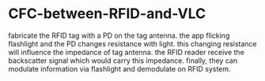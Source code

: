 # CFC-between-RFID-and-VLC
fabricate the RFID tag with a PD on the tag antenna. the app flicking flashlight and the PD changes resistance with light.
this changing resistance will influence the impedance of tag antenna.
the RFID reader receive the backscatter signal which would carry this impedance.
finally, they can modulate information via flashlight and demodulate on RFID system.
